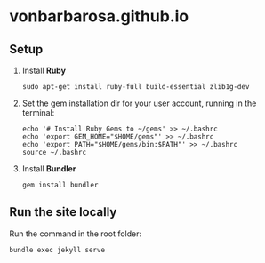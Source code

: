 # vonbarbarosa.github.io

## Setup

1. Install **Ruby**

    ```
    sudo apt-get install ruby-full build-essential zlib1g-dev
    ```

1. Set the gem installation dir for your user account, running in the terminal:

    ```
    echo '# Install Ruby Gems to ~/gems' >> ~/.bashrc
    echo 'export GEM_HOME="$HOME/gems"' >> ~/.bashrc
    echo 'export PATH="$HOME/gems/bin:$PATH"' >> ~/.bashrc
    source ~/.bashrc
    ```

1. Install **Bundler**

    ```
    gem install bundler
    ```

## Run the site locally

Run the command in the root folder:

```
bundle exec jekyll serve
```